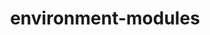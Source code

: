 ---
title: "environment-modules"
layout: cache
category: package
meta: {"versions": ["4.3.1"], "compilers": ["gcc@7.3.0"]}
spec_files: 
 - "environment-modules@4.3.1%gcc@7.3.0+X arch=linux-ubuntu18.04-x86_64 ^tcl@8.6.8%gcc@7.3.0 arch=linux-ubuntu18.04-x86_64 ^zlib@1.2.11%gcc@7.3.0+optimize+pic+shared arch=linux-ubuntu18.04-x86_64": spec-0.json
 - "environment-modules@4.3.1%gcc@7.3.0+X arch=linux-centos7-x86_64 ^tcl@8.6.8%gcc@7.3.0 arch=linux-centos7-x86_64 ^zlib@1.2.11%gcc@7.3.0+optimize+pic+shared arch=linux-centos7-x86_64": spec-1.json
 - "environment-modules@4.3.1%gcc@7.3.0+X arch=linux-centos7-ppc64le ^tcl@8.6.8%gcc@7.3.0 arch=linux-centos7-ppc64le ^zlib@1.2.11%gcc@7.3.0+optimize+pic+shared arch=linux-centos7-ppc64le": spec-2.json
 - "environment-modules@4.3.1%gcc@7.3.0+X arch=linux-rhel8-x86_64 ^tcl@8.6.8%gcc@7.3.0 arch=linux-rhel8-x86_64 ^zlib@1.2.11%gcc@7.3.0+optimize+pic+shared arch=linux-rhel8-x86_64": spec-3.json
 - "environment-modules@4.3.1%gcc@7.3.0+X arch=linux-rhel7-x86_64 ^tcl@8.6.8%gcc@7.3.0 arch=linux-rhel7-x86_64 ^zlib@1.2.11%gcc@7.3.0+optimize+pic+shared arch=linux-rhel7-x86_64": spec-4.json
 - "environment-modules@4.3.1%gcc@7.3.0+X arch=linux-centos8-x86_64 ^tcl@8.6.8%gcc@7.3.0 arch=linux-centos8-x86_64 ^zlib@1.2.11%gcc@7.3.0+optimize+pic+shared arch=linux-centos8-x86_64": spec-5.json
 - "environment-modules@4.3.1%gcc@7.3.0+X arch=linux-rhel7-ppc64le ^tcl@8.6.8%gcc@7.3.0 arch=linux-rhel7-ppc64le ^zlib@1.2.11%gcc@7.3.0+optimize+pic+shared arch=linux-rhel7-ppc64le": spec-6.json
 - "environment-modules@4.3.1%gcc@7.3.0+X arch=linux-ubuntu18.04-ppc64le ^tcl@8.6.8%gcc@7.3.0 arch=linux-ubuntu18.04-ppc64le ^zlib@1.2.11%gcc@7.3.0+optimize+pic+shared arch=linux-ubuntu18.04-ppc64le": spec-7.json

---
